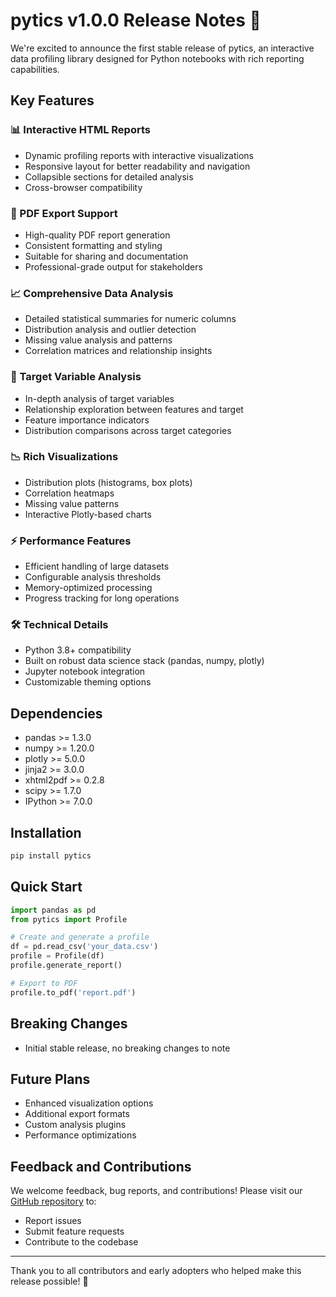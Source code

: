 # pytics v1.0.0 Release Notes 🎉

We're excited to announce the first stable release of pytics, an interactive data profiling library designed for Python notebooks with rich reporting capabilities.

## Key Features

### 📊 Interactive HTML Reports
- Dynamic profiling reports with interactive visualizations
- Responsive layout for better readability and navigation
- Collapsible sections for detailed analysis
- Cross-browser compatibility

### 📑 PDF Export Support
- High-quality PDF report generation
- Consistent formatting and styling
- Suitable for sharing and documentation
- Professional-grade output for stakeholders

### 📈 Comprehensive Data Analysis
- Detailed statistical summaries for numeric columns
- Distribution analysis and outlier detection
- Missing value analysis and patterns
- Correlation matrices and relationship insights

### 🎯 Target Variable Analysis
- In-depth analysis of target variables
- Relationship exploration between features and target
- Feature importance indicators
- Distribution comparisons across target categories

### 📉 Rich Visualizations
- Distribution plots (histograms, box plots)
- Correlation heatmaps
- Missing value patterns
- Interactive Plotly-based charts

### ⚡ Performance Features
- Efficient handling of large datasets
- Configurable analysis thresholds
- Memory-optimized processing
- Progress tracking for long operations

### 🛠️ Technical Details
- Python 3.8+ compatibility
- Built on robust data science stack (pandas, numpy, plotly)
- Jupyter notebook integration
- Customizable theming options

## Dependencies
- pandas >= 1.3.0
- numpy >= 1.20.0
- plotly >= 5.0.0
- jinja2 >= 3.0.0
- xhtml2pdf >= 0.2.8
- scipy >= 1.7.0
- IPython >= 7.0.0

## Installation
```bash
pip install pytics
```

## Quick Start
```python
import pandas as pd
from pytics import Profile

# Create and generate a profile
df = pd.read_csv('your_data.csv')
profile = Profile(df)
profile.generate_report()

# Export to PDF
profile.to_pdf('report.pdf')
```

## Breaking Changes
- Initial stable release, no breaking changes to note

## Future Plans
- Enhanced visualization options
- Additional export formats
- Custom analysis plugins
- Performance optimizations

## Feedback and Contributions
We welcome feedback, bug reports, and contributions! Please visit our [GitHub repository](https://github.com/HansMeershoek/pytics) to:
- Report issues
- Submit feature requests
- Contribute to the codebase

---
Thank you to all contributors and early adopters who helped make this release possible! 🙏 